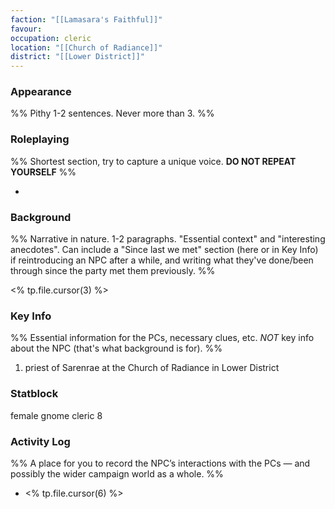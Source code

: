 ```yaml
---
faction: "[[Lamasara's Faithful]]"
favour: 
occupation: cleric
location: "[[Church of Radiance]]"
district: "[[Lower District]]"
---
```

### Appearance

%% Pithy 1-2 sentences. Never more than 3. %%

### Roleplaying

%% Shortest section, try to capture a unique voice. __DO NOT REPEAT YOURSELF__ %%

- 

### Background

%% Narrative in nature. 1-2 paragraphs. "Essential context" and "interesting anecdotes". Can include a "Since last we met" section (here or in Key Info) if reintroducing an NPC after a while, and writing what they've done/been through since the party met them previously. %%

<% tp.file.cursor(3) %>

### Key Info

%% Essential information for the PCs, necessary clues, etc. _NOT_ key info about the NPC (that's what background is for). %%

1. priest of Sarenrae at the Church of Radiance in Lower District

### Statblock

female gnome cleric 8

### Activity Log 

%% A place for you to record the NPC’s interactions with the PCs — and possibly the wider campaign world as a whole. %%

- <% tp.file.cursor(6) %>
